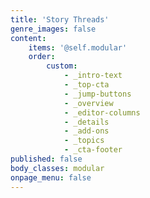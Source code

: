 ```yaml
---
title: 'Story Threads'
genre_images: false
content:
    items: '@self.modular'
    order:
        custom:
            - _intro-text
            - _top-cta
            - _jump-buttons
            - _overview
            - _editor-columns
            - _details
            - _add-ons
            - _topics
            - _cta-footer
published: false
body_classes: modular
onpage_menu: false
---
```


